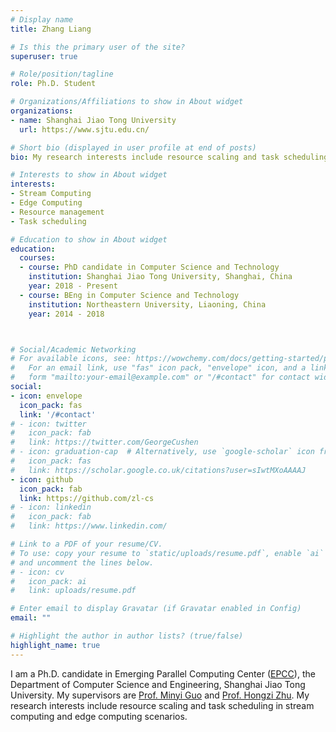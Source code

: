 ```yaml
---
# Display name
title: Zhang Liang

# Is this the primary user of the site?
superuser: true

# Role/position/tagline
role: Ph.D. Student

# Organizations/Affiliations to show in About widget
organizations:
- name: Shanghai Jiao Tong University
  url: https://www.sjtu.edu.cn/

# Short bio (displayed in user profile at end of posts)
bio: My research interests include resource scaling and task scheduling in stream computing and edge computing scenarios.

# Interests to show in About widget
interests:
- Stream Computing
- Edge Computing
- Resource management
- Task scheduling

# Education to show in About widget
education:
  courses:
  - course: PhD candidate in Computer Science and Technology
    institution: Shanghai Jiao Tong University, Shanghai, China
    year: 2018 - Present
  - course: BEng in Computer Science and Technology
    institution: Northeastern University, Liaoning, China
    year: 2014 - 2018



# Social/Academic Networking 
# For available icons, see: https://wowchemy.com/docs/getting-started/page-builder/#icons
#   For an email link, use "fas" icon pack, "envelope" icon, and a link in the
#   form "mailto:your-email@example.com" or "/#contact" for contact widget.
social:
- icon: envelope
  icon_pack: fas
  link: '/#contact'
# - icon: twitter
#   icon_pack: fab
#   link: https://twitter.com/GeorgeCushen
# - icon: graduation-cap  # Alternatively, use `google-scholar` icon from `ai` icon pack
#   icon_pack: fas
#   link: https://scholar.google.co.uk/citations?user=sIwtMXoAAAAJ
- icon: github
  icon_pack: fab
  link: https://github.com/zl-cs
# - icon: linkedin
#   icon_pack: fab
#   link: https://www.linkedin.com/

# Link to a PDF of your resume/CV.
# To use: copy your resume to `static/uploads/resume.pdf`, enable `ai` icons in `params.toml`, 
# and uncomment the lines below.
# - icon: cv
#   icon_pack: ai
#   link: uploads/resume.pdf

# Enter email to display Gravatar (if Gravatar enabled in Config)
email: ""

# Highlight the author in author lists? (true/false)
highlight_name: true
---
```

I am a Ph.D. candidate in Emerging Parallel Computing Center ([EPCC](http://epcc.sjtu.edu.cn/)), the Department of Computer Science and Engineering, Shanghai Jiao Tong University. My supervisors are [Prof. Minyi Guo](https://cs.sjtu.edu.cn/~guo-my/) and [Prof. Hongzi Zhu](https://lion.sjtu.edu.cn/member/memberDetail?id=12). My research interests include resource scaling and task scheduling in stream computing and edge computing scenarios.

<!-- {{< icon name="download" pack="fas" >}} Download my {{< staticref "uploads/demo_resume.pdf" "newtab" >}}resumé{{< /staticref >}}. -->
